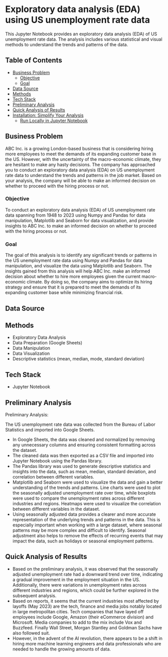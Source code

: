 # Exploratory data analysis (EDA) using US unemployment rate data

This Jupyter Notebook provides an exploratory data analysis (EDA) of US unemployment rate data. The analysis includes various statistical and visual methods to understand the trends and patterns of the data.

## Table of Contents
- [Business Problem](#business-problem)
  * [Objective](#objective)
  * [Goal](#goal)
- [Data Source](#data-source)
- [Methods](#methods)
- [Tech Stack](#tech-stack)
- [Preliminary Analysis](#preliminary-analysis)
- [Quick Analysis of Results](#quick-analysis-of-results)
- [Installation: Simplify Your Analysis](#installation-simplify-your-analysis)
  * [Run Locally in Jupyter Notebook](#run-locally-in-jupyter-notebook)

## Business Problem
ABC Inc. is a growing London-based business that is considering hiring more employees to meet the demands of its expanding customer base in the US. However, with the uncertainty of the macro-economic climate, they are hesitant to make any hasty decisions. The company has approached you to conduct an exploratory data analysis (EDA) on US unemployment rate data to understand the trends and patterns in the job market. Based on your analysis, the company will be able to make an informed decision on whether to proceed with the hiring process or not.

### Objective
To conduct an exploratory data analysis (EDA) of US unemployment rate data spanning from 1948 to 2023 using Numpy and Pandas for data manipulation, Matplotlib and Seaborn for data visualization, and provide insights to ABC Inc. to make an informed decision on whether to proceed with the hiring process or not.
### Goal
The goal of this analysis is to identify any significant trends or patterns in the US unemployment rate data using Numpy and Pandas for data manipulation, and visualize the data using Matplotlib and Seaborn. The insights gained from this analysis will help ABC Inc. make an informed decision about whether to hire more employees given the current macro-economic climate. By doing so, the company aims to optimize its hiring strategy and ensure that it is prepared to meet the demands of its expanding customer base while minimizing financial risk.

## Data Source 


## Methods
- Exploratory Data Analysis
- Data Preparation (Google Sheets)
- Data Manipulation
- Data Visualization
- Descriptive statistics (mean, median, mode, standard deviation)

## Tech Stack
- Jupyter Notebook

## Preliminary Analysis
Preliminary Analysis:

The US unemployment rate data was collected from the Bureau of Labor Statistics and imported into Google Sheets.
- In Google Sheets, the data was cleaned and normalized by removing any unnecessary columns and ensuring consistent formatting across the dataset.
- The cleaned data was then exported as a CSV file and imported into Jupyter Notebook using the Pandas library.
- The Pandas library was used to generate descriptive statistics and insights into the data, such as mean, median, standard deviation, and correlation between different variables.
- Matplotlib and Seaborn were used to visualize the data and gain a better understanding of the trends and patterns. Line charts were used to plot the seasonally adjusted unemployment rate over time, while boxplots were used to compare the unemployment rates across different industries and regions. Heatmaps were used to visualize the correlation between different variables in the dataset.
- Using seasonally adjusted data provides a clearer and more accurate representation of the underlying trends and patterns in the data. This is especially important when working with a large dataset, where seasonal patterns may be more complex and difficult to identify. Seasonal adjustment also helps to remove the effects of recurring events that may impact the data, such as holidays or seasonal employment patterns.

## Quick Analysis of Results
- Based on the preliminary analysis, it was observed that the seasonally adjusted unemployment rate had a downward trend over time, indicating a gradual improvement in the employment situation in the US. Additionally, there were variations in unemployment rates across different industries and regions, which could be further explored in the subsequent analysis.
- Based on reports, it seems that the current industries most affected by layoffs (May 2023) are the tech, finance and media jobs notably located in large metropolitan cities. Tech companies that have layed off employees include Google, Amazon (their eCommerce division) and Microsoft. Media companies to add to the mix include Vox and Buzzfeed. Finally Wall Street, Morgan Stantley and Goldman Sachs have also followed suit.
- However, in the advent of the AI revolution, there appears to be a shift in hiring more machine learning engineers and data professionals who are needed to handle the growing amounts of data.
